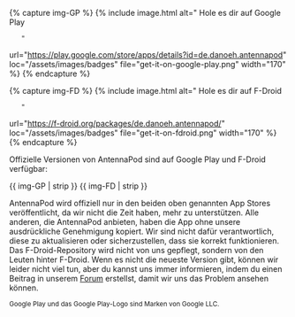 <!-- mdpo-disable -->

{% capture img-GP %}
{% include image.html
   alt="
       <!-- mdpo-enable-next-line -->
       Hole es dir auf Google Play

       "
   url="https://play.google.com/store/apps/details?id=de.danoeh.antennapod"
   loc="/assets/images/badges"
   file="get-it-on-google-play.png"
   width="170"
%}
{% endcapture %}

{% capture img-FD %}
{% include image.html
   alt="
       <!-- mdpo-enable-next-line -->
       Hole es dir auf F-Droid

       "
   url="https://f-droid.org/packages/de.danoeh.antennapod/"
   loc="/assets/images/badges"
   file="get-it-on-fdroid.png"
   width="170"
%}
{% endcapture %}

<!-- mdpo-enable -->

Offizielle Versionen von AntennaPod sind auf Google Play und F-Droid verfügbar:

<!-- mdpo-disable-next-line -->
{{ img-GP | strip }} {{ img-FD | strip }}

AntennaPod wird offiziell nur in den beiden oben genannten App Stores
veröffentlicht, da wir nicht die Zeit haben, mehr zu unterstützen. Alle anderen,
die AntennaPod anbieten, haben die App ohne unsere ausdrückliche Genehmigung
kopiert. Wir sind nicht dafür verantwortlich, diese zu aktualisieren oder
sicherzustellen, dass sie korrekt funktionieren. Das F-Droid-Repository wird
nicht von uns gepflegt, sondern von den Leuten hinter F-Droid. Wenn es nicht die
neueste Version gibt, können wir leider nicht viel tun, aber du kannst uns immer
informieren, indem du einen Beitrag in unserem
[Forum](https://forum.antennapod.org/) erstellst, damit wir uns das Problem
ansehen können.

<small>Google Play und das Google Play-Logo sind Marken von Google LLC.</small>
